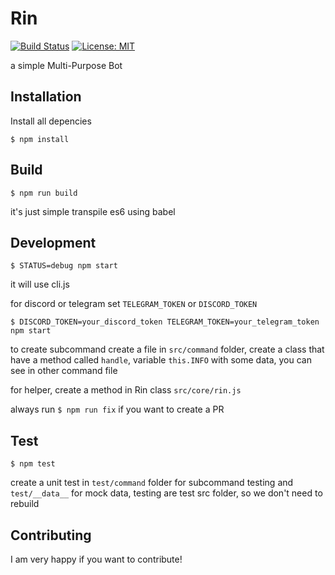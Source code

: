 # Rin

[![Build Status](https://travis-ci.org/indmind/rin.svg?branch=master)](https://travis-ci.org/indmind/rin)
[![License: MIT](https://img.shields.io/badge/License-MIT-yellow.svg)](https://github.com/indmind/rin/blob/master/LICENSE)

a simple Multi-Purpose Bot

## Installation

Install all depencies

`$ npm install`

## Build

`$ npm run build`

it's just simple transpile es6 using babel

## Development

`$ STATUS=debug npm start` 

it will use cli.js

for discord or telegram set `TELEGRAM_TOKEN` or `DISCORD_TOKEN` 

`$ DISCORD_TOKEN=your_discord_token TELEGRAM_TOKEN=your_telegram_token npm start`

to create subcommand create a file in `src/command` folder, create a class that have a method called `handle`, variable `this.INFO` with some data, you can see in other command file

for helper, create a method in Rin class `src/core/rin.js`

always run `$ npm run fix` if you want to create a PR

## Test

`$ npm test`

create a unit test in `test/command` folder for subcommand testing and `test/__data__` for mock data, testing are test src folder, so we don't need to rebuild

## Contributing

I am very happy if you want to contribute!
